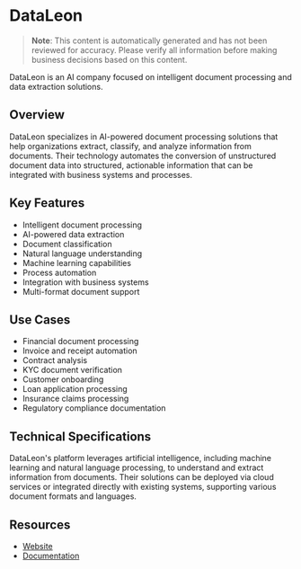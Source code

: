 # DataLeon

> **Note**: This content is automatically generated and has not been reviewed for accuracy. Please verify all information before making business decisions based on this content.

DataLeon is an AI company focused on intelligent document processing and data extraction solutions.

## Overview

DataLeon specializes in AI-powered document processing solutions that help organizations extract, classify, and analyze information from documents. Their technology automates the conversion of unstructured document data into structured, actionable information that can be integrated with business systems and processes.

## Key Features

- Intelligent document processing
- AI-powered data extraction
- Document classification
- Natural language understanding
- Machine learning capabilities
- Process automation
- Integration with business systems
- Multi-format document support

## Use Cases

- Financial document processing
- Invoice and receipt automation
- Contract analysis
- KYC document verification
- Customer onboarding
- Loan application processing
- Insurance claims processing
- Regulatory compliance documentation

## Technical Specifications

DataLeon's platform leverages artificial intelligence, including machine learning and natural language processing, to understand and extract information from documents. Their solutions can be deployed via cloud services or integrated directly with existing systems, supporting various document formats and languages.

## Resources

- [Website](https://www.dataleon.ai)
- [Documentation](https://www.dataleon.ai/resources)
